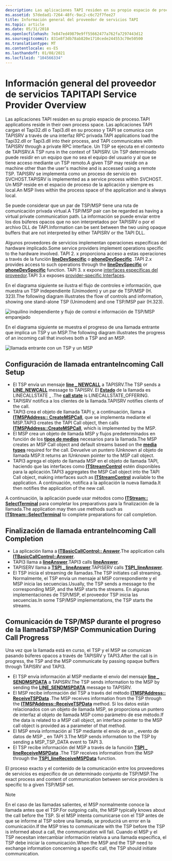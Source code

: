 ```yaml
---
description: Las aplicaciones TAPI residen en su propio espacio de proceso.
ms.assetid: 57dedad1-7264-48fc-9ac2-c6c72f7fee27
title: Información general del proveedor de servicios TAPI
ms.topic: article
ms.date: 05/31/2018
ms.openlocfilehash: 7e847ed49879e9ff55662477a762fa7297443d12
ms.sourcegitcommit: 831e8f3db78ab820e1710cede244553c70e50500
ms.translationtype: MT
ms.contentlocale: es-ES
ms.lasthandoff: 01/08/2021
ms.locfileid: "104566334"
---
```

# <a name="tapi-service-provider-overview"></a><span data-ttu-id="c9501-103">Información general del proveedor de servicios TAPI</span><span class="sxs-lookup"><span data-stu-id="c9501-103">TAPI Service Provider Overview</span></span>

<span data-ttu-id="c9501-104">Las aplicaciones TAPI residen en su propio espacio de proceso.</span><span class="sxs-lookup"><span data-stu-id="c9501-104">TAPI applications reside in their own process space.</span></span> <span data-ttu-id="c9501-105">Las aplicaciones TAPI cargan el Tapi32.dll o Tapi3.dll en su proceso y TAPI se comunica con TAPISRV a través de una interfaz RPC privada.</span><span class="sxs-lookup"><span data-stu-id="c9501-105">TAPI applications load the Tapi32.dll or Tapi3.dll into their process, and TAPI communicates with TAPISRV through a private RPC interface.</span></span> <span data-ttu-id="c9501-106">Un TSP se ejecuta en el contexto de TAPISRV.</span><span class="sxs-lookup"><span data-stu-id="c9501-106">A TSP runs in the context of TAPISRV.</span></span> <span data-ttu-id="c9501-107">Un TSP determinado puede residir en un equipo que no sea el equipo del usuario y al que se tiene acceso mediante un TSP remoto.</span><span class="sxs-lookup"><span data-stu-id="c9501-107">A given TSP may reside on a machine other than the user's machine and is accessed using a remote TSP.</span></span> <span data-ttu-id="c9501-108">TAPISRV se implementa como un proceso de servicio en SVCHOST.</span><span class="sxs-lookup"><span data-stu-id="c9501-108">TAPISRV is implemented as a service process within SVCHOST.</span></span> <span data-ttu-id="c9501-109">Un MSP reside en el espacio de proceso de la aplicación y siempre es local.</span><span class="sxs-lookup"><span data-stu-id="c9501-109">An MSP lives within the process space of the application and is always local.</span></span>

<span data-ttu-id="c9501-110">Se puede considerar que un par de TSP/MSP tiene una ruta de comunicación privada virtual.</span><span class="sxs-lookup"><span data-stu-id="c9501-110">A TSP/MSP pair can be regarded as having a virtual private communication path.</span></span> <span data-ttu-id="c9501-111">La información se puede enviar entre los dos búferes opacos que no son interpretados por TAPISRV o por el archivo DLL de TAPI.</span><span class="sxs-lookup"><span data-stu-id="c9501-111">Information can be sent between the two using opaque buffers that are not interpreted by either TAPISRV or the TAPI DLL.</span></span>

<span data-ttu-id="c9501-112">Algunos proveedores de servicios implementan operaciones específicas del hardware implicado.</span><span class="sxs-lookup"><span data-stu-id="c9501-112">Some service providers implement operations specific to the hardware involved.</span></span> <span data-ttu-id="c9501-113">TAPI 2. x proporciona acceso a estas operaciones a través de la función [**lineDevSpecific**](/windows/win32/api/tapi/nf-tapi-linedevspecific) o [**phoneDevSpecific**](/windows/win32/api/tapi/nf-tapi-phonedevspecific) .</span><span class="sxs-lookup"><span data-stu-id="c9501-113">TAPI 2.x provides access to such operations through the [**lineDevSpecific**](/windows/win32/api/tapi/nf-tapi-linedevspecific) or [**phoneDevSpecific**](/windows/win32/api/tapi/nf-tapi-phonedevspecific) function.</span></span> <span data-ttu-id="c9501-114">TAPI 3. x expone [interfaces específicas del proveedor](./provider-specific-interfaces.md).</span><span class="sxs-lookup"><span data-stu-id="c9501-114">TAPI 3.x exposes [provider-specific Interfaces](./provider-specific-interfaces.md).</span></span>

<span data-ttu-id="c9501-115">En el diagrama siguiente se ilustra el flujo de controles e información, que muestra un TSP independiente (Unimodem) y un par de TSP/MSP (H. 323).</span><span class="sxs-lookup"><span data-stu-id="c9501-115">The following diagram illustrates the flow of controls and information, showing one stand-alone TSP (Unimodem) and one TSP/MSP pair (H.323).</span></span>

![inquilino independiente y flujo de control e información de TSP/MSP emparejado](images/tsp-msp1.png)

<span data-ttu-id="c9501-117">En el diagrama siguiente se muestra el progreso de una llamada entrante que implica un TSP y un MSP.</span><span class="sxs-lookup"><span data-stu-id="c9501-117">The following diagram illustrates the progress of an incoming call that involves both a TSP and an MSP.</span></span>

![llamada entrante con un TSP y un MSP](images/tspmspin.png)

## <a name="incoming-call-setup"></a><span data-ttu-id="c9501-119">Configuración de llamada entrante</span><span class="sxs-lookup"><span data-stu-id="c9501-119">Incoming Call Setup</span></span>

-   <span data-ttu-id="c9501-120">El TSP envía un mensaje [**line \_ NEWCALL**](line-newcall.md) a TAPISRV.</span><span class="sxs-lookup"><span data-stu-id="c9501-120">The TSP sends a [**LINE\_NEWCALL**](line-newcall.md) message to TAPISRV.</span></span> <span data-ttu-id="c9501-121">El [**Estado**](./linecallstate--constants.md) de la llamada es LINECALLSTATE \_ .</span><span class="sxs-lookup"><span data-stu-id="c9501-121">The [**call state**](./linecallstate--constants.md) is LINECALLSTATE\_OFFERING.</span></span>
-   <span data-ttu-id="c9501-122">TAPISRV notifica a los clientes de la llamada.</span><span class="sxs-lookup"><span data-stu-id="c9501-122">TAPISRV notifies clients of the call.</span></span>
-   <span data-ttu-id="c9501-123">TAPI3 crea el objeto de llamada TAPI y, a continuación, llama a [**ITMSPAddress:: CreateMSPCall**](/windows/win32/api/tapi3/nf-tapi3-itmspaddress-createmspcall), que se implementa mediante el MSP.</span><span class="sxs-lookup"><span data-stu-id="c9501-123">TAPI3 creates the TAPI Call object, then calls [**ITMSPAddress::CreateMSPCall**](/windows/win32/api/tapi3/nf-tapi3-itmspaddress-createmspcall), which is implemented by the MSP.</span></span>
-   <span data-ttu-id="c9501-124">El MSP crea un objeto de llamada MSP y flujos predeterminados en función de los [**tipos de medios**](./tapimediatype--constants.md) necesarios para la llamada.</span><span class="sxs-lookup"><span data-stu-id="c9501-124">The MSP creates an MSP Call object and default streams based on the [**media types**](./tapimediatype--constants.md) required for the call.</span></span> <span data-ttu-id="c9501-125">Devuelve un puntero IUnknown al objeto de llamada MSP.</span><span class="sxs-lookup"><span data-stu-id="c9501-125">It returns an IUnknown pointer to the MSP call object.</span></span>
-   <span data-ttu-id="c9501-126">TAPI3 agrega el objeto de llamada MSP en el objeto de llamada TAPI, haciendo que las interfaces como [**ITStreamControl**](/windows/win32/api/tapi3if/nn-tapi3if-itstreamcontrol) estén disponibles para la aplicación.</span><span class="sxs-lookup"><span data-stu-id="c9501-126">TAPI3 aggregates the MSP Call object into the TAPI Call object, making interfaces such as [**ITStreamControl**](/windows/win32/api/tapi3if/nn-tapi3if-itstreamcontrol) available to the application.</span></span> <span data-ttu-id="c9501-127">A continuación, notifica a la aplicación la nueva llamada.</span><span class="sxs-lookup"><span data-stu-id="c9501-127">It then notifies the application of the new call.</span></span>

<span data-ttu-id="c9501-128">A continuación, la aplicación puede usar métodos como [**ITStream:: SelectTerminal**](/windows/win32/api/tapi3if/nf-tapi3if-itstream-selectterminal) para completar los preparativos para la finalización de la llamada.</span><span class="sxs-lookup"><span data-stu-id="c9501-128">The application may then use methods such as [**ITStream::SelectTerminal**](/windows/win32/api/tapi3if/nf-tapi3if-itstream-selectterminal) to complete preparations for call completion.</span></span>

## <a name="incoming-call-completion"></a><span data-ttu-id="c9501-129">Finalización de llamada entrante</span><span class="sxs-lookup"><span data-stu-id="c9501-129">Incoming Call Completion</span></span>

-   <span data-ttu-id="c9501-130">La aplicación llama a [**ITBasicCallControl:: Answer**](/windows/win32/api/tapi3if/nf-tapi3if-itbasiccallcontrol-answer).</span><span class="sxs-lookup"><span data-stu-id="c9501-130">The application calls [**ITBasicCallControl::Answer**](/windows/win32/api/tapi3if/nf-tapi3if-itbasiccallcontrol-answer).</span></span>
-   <span data-ttu-id="c9501-131">TAPI3 llama a [**lineAnswer**](/windows/win32/api/tapi/nf-tapi-lineanswer).</span><span class="sxs-lookup"><span data-stu-id="c9501-131">TAPI3 calls [**lineAnswer**](/windows/win32/api/tapi/nf-tapi-lineanswer).</span></span>
-   <span data-ttu-id="c9501-132">TAPISERV llama a [**TSPI \_ lineAnswer**](/windows/win32/api/tspi/nf-tspi-tspi_lineanswer).</span><span class="sxs-lookup"><span data-stu-id="c9501-132">TAPISERV calls [**TSPI\_lineAnswer**](/windows/win32/api/tspi/nf-tspi-tspi_lineanswer).</span></span>
-   <span data-ttu-id="c9501-133">El TSP inicia el streaming de llamadas.</span><span class="sxs-lookup"><span data-stu-id="c9501-133">The TSP initiates call streaming.</span></span> <span data-ttu-id="c9501-134">Normalmente, el TSP envía un mensaje al MSP correspondiente y el MSP inicia las secuencias.</span><span class="sxs-lookup"><span data-stu-id="c9501-134">Usually, the TSP sends a message to the corresponding MSP, and the MSP starts the streams.</span></span> <span data-ttu-id="c9501-135">En algunas implementaciones de TSP/MSP, el proveedor TSP inicia las secuencias.</span><span class="sxs-lookup"><span data-stu-id="c9501-135">In some TSP/MSP implementations, the TSP starts the streams.</span></span>

## <a name="tspmsp-communication-during-call-progress"></a><span data-ttu-id="c9501-136">Comunicación de TSP/MSP durante el progreso de la llamada</span><span class="sxs-lookup"><span data-stu-id="c9501-136">TSP/MSP Communication During Call Progress</span></span>

<span data-ttu-id="c9501-137">Una vez que la llamada está en curso, el TSP y el MSP se comunican pasando búferes opacos a través de TAPISRV y TAPI3.</span><span class="sxs-lookup"><span data-stu-id="c9501-137">After the call is in progress, the TSP and the MSP communicate by passing opaque buffers through TAPISRV and TAPI3.</span></span>

-   <span data-ttu-id="c9501-138">El TSP envía información al MSP mediante el envío del mensaje [**line \_ SENDMSPDATA**](line-sendmspdata.md) a TAPISRV.</span><span class="sxs-lookup"><span data-stu-id="c9501-138">The TSP sends information to the MSP by sending the [**LINE\_SENDMSPDATA**](line-sendmspdata.md) message to TAPISRV.</span></span>
-   <span data-ttu-id="c9501-139">El MSP recibe información del TSP a través del método [**ITMSPAddress:: ReceiveTSPData**](/windows/win32/api/tapi3/nf-tapi3-itmspaddress-receivetspdata) .</span><span class="sxs-lookup"><span data-stu-id="c9501-139">The MSP receives information from the TSP through the [**ITMSPAddress::ReceiveTSPData**](/windows/win32/api/tapi3/nf-tapi3-itmspaddress-receivetspdata) method.</span></span> <span data-ttu-id="c9501-140">Si los datos están relacionados con un objeto de llamada MSP, se proporciona un puntero de interfaz al objeto de llamada MSP como parámetro de ese método.</span><span class="sxs-lookup"><span data-stu-id="c9501-140">If the data is related to a MSP call object, an interface pointer to the MSP call object is provided as a parameter of that method.</span></span>
-   <span data-ttu-id="c9501-141">El MSP envía información al TSP mediante el envío de un \_ evento de datos de MSP \_ en TAPI 3.</span><span class="sxs-lookup"><span data-stu-id="c9501-141">The MSP sends information to the TSP by sending a MSP\_TSP\_DATA event to TAPI 3.</span></span>
-   <span data-ttu-id="c9501-142">El TSP recibe información del MSP a través de la función [**TSPI \_ lineReceiveMSPData**](/windows/win32/api/tspi/nf-tspi-tspi_linereceivemspdata) .</span><span class="sxs-lookup"><span data-stu-id="c9501-142">The TSP receives information from the MSP through the [**TSPI\_lineReceiveMSPData**](/windows/win32/api/tspi/nf-tspi-tspi_linereceivemspdata) function.</span></span>

<span data-ttu-id="c9501-143">El proceso exacto y el contenido de la comunicación entre los proveedores de servicios es específico de un determinado conjunto de TSP/MSP.</span><span class="sxs-lookup"><span data-stu-id="c9501-143">The exact process and content of communication between service providers is specific to a given TSP/MSP set.</span></span>

> [!Note]  
> <span data-ttu-id="c9501-144">En el caso de las llamadas salientes, el MSP normalmente conoce la llamada antes que el TSP.</span><span class="sxs-lookup"><span data-stu-id="c9501-144">For outgoing calls, the MSP typically knows about the call before the TSP.</span></span> <span data-ttu-id="c9501-145">Si el MSP intenta comunicarse con el TSP antes de que se informe al TSP sobre una llamada, se producirá un error en la comunicación.</span><span class="sxs-lookup"><span data-stu-id="c9501-145">If the MSP tries to communicate with the TSP before the TSP is informed about a call, the communication will fail.</span></span> <span data-ttu-id="c9501-146">Cuando el MSP y el TSP necesitan intercambiar información relativa a una llamada específica, el TSP debe iniciar la comunicación.</span><span class="sxs-lookup"><span data-stu-id="c9501-146">When the MSP and the TSP need to exchange information concerning a specific call, the TSP should initiate communication.</span></span>

 

 

 
